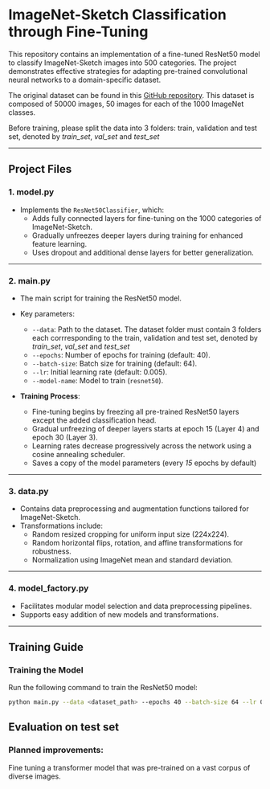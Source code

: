 # ImageNet-Sketch Classification through Fine-Tuning

This repository contains an implementation of a fine-tuned ResNet50 model to classify ImageNet-Sketch images into 500 categories. The project demonstrates effective strategies for adapting pre-trained convolutional neural networks to a domain-specific dataset.

The original dataset can be found in this [GitHub repository](https://github.com/HaohanWang/ImageNet-Sketch).
This dataset is composed of 50000 images, 50 images for each of the 1000 ImageNet classes.

Before training, please split the data into 3 folders: train, validation and test set, denoted by *train_set*, *val_set* and *test_set*

---

## Project Files

### **1. model.py**
- Implements the `ResNet50Classifier`, which:
  - Adds fully connected layers for fine-tuning on the 1000 categories of ImageNet-Sketch.
  - Gradually unfreezes deeper layers during training for enhanced feature learning.
  - Uses dropout and additional dense layers for better generalization.

---

### **2. main.py**
- The main script for training the ResNet50 model.
- Key parameters:
  - `--data`: Path to the dataset. The dataset folder must contain 3 folders each corrresponding to the train, validation and test set, denoted by *train_set*, *val_set* and *test_set*
  - `--epochs`: Number of epochs for training (default: 40).
  - `--batch-size`: Batch size for training (default: 64).
  - `--lr`: Initial learning rate (default: 0.005).
  - `--model-name`: Model to train (`resnet50`).

- **Training Process**:
  - Fine-tuning begins by freezing all pre-trained ResNet50 layers except the added classification head.
  - Gradual unfreezing of deeper layers starts at epoch 15 (Layer 4) and epoch 30 (Layer 3).
  - Learning rates decrease progressively across the network using a cosine annealing scheduler.
  - Saves a copy of the model parameters (every *15* epochs by default)

---

### **3. data.py**
- Contains data preprocessing and augmentation functions tailored for ImageNet-Sketch.
- Transformations include:
  - Random resized cropping for uniform input size (224x224).
  - Random horizontal flips, rotation, and affine transformations for robustness.
  - Normalization using ImageNet mean and standard deviation.

---

### **4. model_factory.py**
- Facilitates modular model selection and data preprocessing pipelines.
- Supports easy addition of new models and transformations.

---

## Training Guide

### **Training the Model**
Run the following command to train the ResNet50 model:

```bash
python main.py --data <dataset_path> --epochs 40 --batch-size 64 --lr 0.005 --model-name resnet50
```

## Evaluation on test set

### Planned improvements:
Fine tuning a transformer model that was pre-trained on a vast corpus of diverse images.
